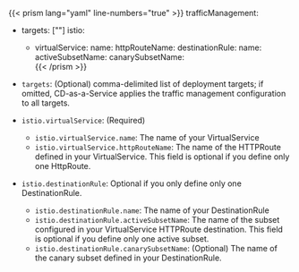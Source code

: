 ---
---

{{< prism lang="yaml"  line-numbers="true" >}}
trafficManagement:
  - targets: ["<target-name>"]
    istio:
    - virtualService: 
        name: <VirtualService-metadata-name>
        httpRouteName: <VirtualService-http-route-name>
      destinationRule: 
        name: <DestinationRule-metadata-name>               
        activeSubsetName: <VirtualService-http-route-destination-subset-name>
        canarySubsetName: <canary-subset-name>     
{{< /prism >}}

* `targets`: (Optional) comma-delimited list of deployment targets; if omitted, CD-as-a-Service applies the traffic management configuration to all targets.
* `istio.virtualService`: (Required)

   * `istio.virtualService.name`: The name of your VirtualService
   * `istio.virtualService.httpRouteName`: The name of the HTTPRoute defined in your VirtualService. This field is optional if you define only one HttpRoute.
  
* `istio.destinationRule`:  Optional if you only define only one DestinationRule.

   * `istio.destinationRule.name`: The name of your DestinationRule
   * `istio.destinationRule.activeSubsetName`: The name of the subset configured in your VirtualService HTTPRoute destination. This field is optional if you define only one active subset.
   * `istio.destinationRule.canarySubsetName`: (Optional)  The name of the canary subset defined in your DestinationRule. 

<!--  top of file must have the two lines of --- followed by a blank line or Hugo throws a compile error due to the embedded Prism shortcode -->
